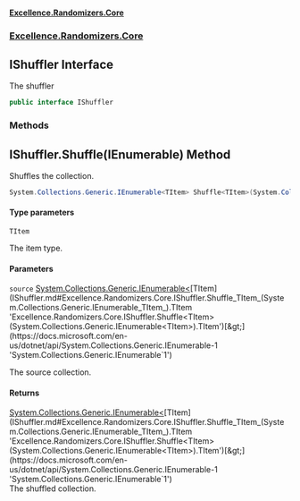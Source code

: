 #### [Excellence.Randomizers.Core](Excellence.Randomizers.md 'Excellence.Randomizers')
### [Excellence.Randomizers.Core](Excellence.Randomizers.md#Excellence.Randomizers.Core 'Excellence.Randomizers.Core')

## IShuffler Interface

The shuffler

```csharp
public interface IShuffler
```
### Methods

<a name='Excellence.Randomizers.Core.IShuffler.Shuffle_TItem_(System.Collections.Generic.IEnumerable_TItem_)'></a>

## IShuffler.Shuffle<TItem>(IEnumerable<TItem>) Method

Shuffles the collection.

```csharp
System.Collections.Generic.IEnumerable<TItem> Shuffle<TItem>(System.Collections.Generic.IEnumerable<TItem> source);
```
#### Type parameters

<a name='Excellence.Randomizers.Core.IShuffler.Shuffle_TItem_(System.Collections.Generic.IEnumerable_TItem_).TItem'></a>

`TItem`

The item type.
#### Parameters

<a name='Excellence.Randomizers.Core.IShuffler.Shuffle_TItem_(System.Collections.Generic.IEnumerable_TItem_).source'></a>

`source` [System.Collections.Generic.IEnumerable&lt;](https://docs.microsoft.com/en-us/dotnet/api/System.Collections.Generic.IEnumerable-1 'System.Collections.Generic.IEnumerable`1')[TItem](IShuffler.md#Excellence.Randomizers.Core.IShuffler.Shuffle_TItem_(System.Collections.Generic.IEnumerable_TItem_).TItem 'Excellence.Randomizers.Core.IShuffler.Shuffle<TItem>(System.Collections.Generic.IEnumerable<TItem>).TItem')[&gt;](https://docs.microsoft.com/en-us/dotnet/api/System.Collections.Generic.IEnumerable-1 'System.Collections.Generic.IEnumerable`1')

The source collection.

#### Returns
[System.Collections.Generic.IEnumerable&lt;](https://docs.microsoft.com/en-us/dotnet/api/System.Collections.Generic.IEnumerable-1 'System.Collections.Generic.IEnumerable`1')[TItem](IShuffler.md#Excellence.Randomizers.Core.IShuffler.Shuffle_TItem_(System.Collections.Generic.IEnumerable_TItem_).TItem 'Excellence.Randomizers.Core.IShuffler.Shuffle<TItem>(System.Collections.Generic.IEnumerable<TItem>).TItem')[&gt;](https://docs.microsoft.com/en-us/dotnet/api/System.Collections.Generic.IEnumerable-1 'System.Collections.Generic.IEnumerable`1')  
The shuffled collection.